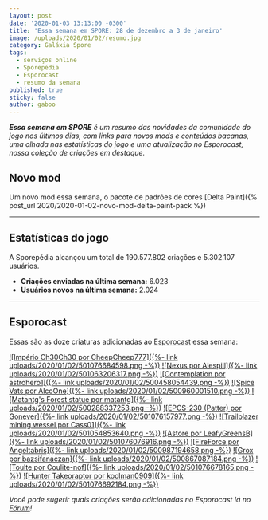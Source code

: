 ```yaml
---
layout: post
date: '2020-01-03 13:13:00 -0300'
title: 'Essa semana em SPORE: 28 de dezembro a 3 de janeiro'
image: /uploads/2020/01/02/resumo.jpg
category: Galáxia Spore
tags:
  - serviços online
  - Sporepédia
  - Esporocast
  - resumo da semana
published: true
sticky: false
author: gaboo
---
```

_**Essa semana em SPORE** é um resumo das novidades da comunidade do jogo nos últimos dias, com links para novos mods e conteúdos bacanas, uma olhada nas estatísticas do jogo e uma atualização no Esporocast, nossa coleção de criações em destaque._

## Novo mod

Um novo mod essa semana, o pacote de padrões de cores [Delta Paint]({% post_url 2020/2020-01-02-novo-mod-delta-paint-pack %})

***

## Estatísticas do jogo

A Sporepédia alcançou um total de 190.577.802 criações e 5.302.107 usuários.

- **Criações enviadas na última semana:** 6.023
- **Usuários novos na última semana:** 2.024

***

## Esporocast

Essas são as doze criaturas adicionadas ao [Esporocast](http://www.spore.com/sporepedia#qry=ssc-501057576550) essa semana:

[![Império Ch30Ch30 por CheepCheep777]({%- link uploads/2020/01/02/501076684598.png -%})](http://www.spore.com/sporepedia#qry=sast-501076684598%3Assc-501057576550)
[![Nexus por Alespill]({%- link uploads/2020/01/02/501063206317.png -%})](http://www.spore.com/sporepedia#qry=sast-501063206317%3Assc-501057576550)
[![Contemplation por astrohero1]({%- link uploads/2020/01/02/500458054439.png -%})](http://www.spore.com/sporepedia#qry=sast-500458054439%3Assc-501057576550)
[![Spice Vats por AlcoOne]({%- link uploads/2020/01/02/500960001510.png -%})](http://www.spore.com/sporepedia#qry=sast-500960001510%3Assc-501057576550)
[![Matantg's Forest statue por matantg]({%- link uploads/2020/01/02/500288337253.png -%})](http://www.spore.com/sporepedia#qry=sast-500288337253%3Assc-501057576550)
[![EPCS-230 (Patter) por Gonever]({%- link uploads/2020/01/02/501076157977.png -%})](http://www.spore.com/sporepedia#qry=sast-501076157977%3Assc-501057576550)
[![Trailblazer mining wessel por Cass01]({%- link uploads/2020/01/02/501054853640.png -%})](http://www.spore.com/sporepedia#qry=sast-501054853640%3Assc-501057576550)
[![Astore por LeafyGreensB]({%- link uploads/2020/01/02/501076076916.png -%})](http://www.spore.com/sporepedia#qry=sast-501076076916%3Assc-501057576550)
[![FireForce por Angeltabris]({%- link uploads/2020/01/02/500987194658.png -%})](http://www.spore.com/sporepedia#qry=sast-500987194658%3Assc-501057576550)
[![Grox por bazsifanaczan]({%- link uploads/2020/01/02/500867087184.png -%})](http://www.spore.com/sporepedia#qry=sast-500867087184%3Assc-501057576550)
[![Toulte por Coulite-nof]({%- link uploads/2020/01/02/501076678165.png -%})](http://www.spore.com/sporepedia#qry=sast-501076678165%3Assc-501057576550)
[![Hunter Takeoraptor por koolman0909]({%- link uploads/2020/01/02/501076692184.png -%})](http://www.spore.com/sporepedia#qry=sast-501076692184%3Assc-501057576550)
  
_Você pode sugerir quais criações serão adicionadas no Esporocast lá no [Fórum](https://forum.esporo.net/d/18-conheca-o-esporocast)!_
